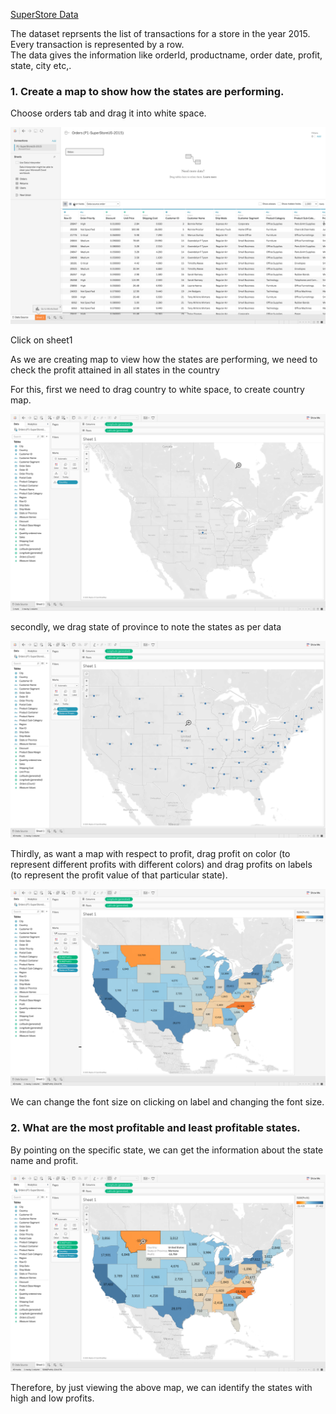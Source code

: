 
[SuperStore Data](Files/P1-SuperStoreUS-2015.xlsx)

The dataset reprsents the list of transactions for a store in the year 2015. Every transaction is represented by a row.  
The data gives the information like orderId, productname, order date, profit, state, city etc,.

### 1. Create a map to show how the states are performing.

Choose orders tab and drag it into white space.

![Orders](Screens/orders-0.png)

Click on sheet1

As we are creating map to view how the states are performing, we need to check the profit attained in all states in the country

For this, first we need to drag country to white space, to create country map.

![Country](Screens/country-0.png)

secondly, we drag state of province to note the states as per data

![States](Screens/states-0.png)

Thirdly, as want a map with respect to profit, drag profit on color (to represent different profits with different colors) and drag profits on labels (to represent the profit value of that particular state).

![Profit](Screens/profits-0.png)

We can change the font size on clicking on label and changing the font size.  

### 2. What are the most profitable and least profitable states.

By pointing on the specific state, we can get the information about the state name and profit.

![Map](Screens/map-0.png)

Therefore, by just viewing the above map, we can identify the states with high and low profits.



